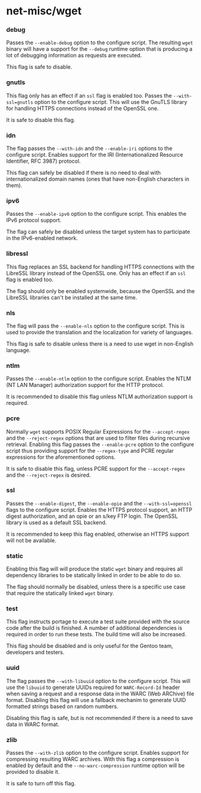 # net-misc/wget
### debug
Passes the `--enable-debug` option to the configure script. The resulting `wget` binary will have a support for the `--debug` runtime option that is producing a lot of debugging information as requests are executed.

This flag is safe to disable.

### gnutls
This flag only has an effect if an `ssl` flag is enabled too. Passes the `--with-ssl=gnutls` option to the configure script. This will use the GnuTLS library for handling HTTPS connections instead of the OpenSSL one.

It is safe to disable this flag.

### idn
The flag passes the `--with-idn` and the `--enable-iri` options to the configure script. Enables support for the IRI (Internationalized Resource Identifier, RFC 3987) protocol.

This flag can safely be disabled if there is no need to deal with internationalized domain names (ones that have non-English characters in them).

### ipv6
Passes the `--enable-ipv6` option to the configure script. This enables the IPv6 protocol support.

The flag can safely be disabled unless the target system has to participate in the IPv6-enabled network.

### libressl
This flag replaces an SSL backend for handling HTTPS connections with the LibreSSL library instead of the OpenSSL one. Only has an effect if an `ssl` flag is enabled too.

The flag should only be enabled systemwide, because the OpenSSL and the LibreSSL libraries can't be installed at the same time.

### nls
The flag will pass the `--enable-nls` option to the configure script. This is used to provide the translation and the localization for variety of languages.

This flag is safe to disable unless there is a need to use wget in non-English language.

### ntlm
Passes the `--enable-ntlm` option to the configure script. Enables the NTLM (NT LAN Manager) authorization support for the HTTP protocol.

It is recommended to disable this flag unless NTLM authorization support is required.

### pcre
Normally `wget` supports POSIX Regular Expressions for the `--accept-regex` and the `--reject-regex` options that are used to filter files during recursive retrieval. Enabling this flag passes the `--enable-pcre` option to the configure script thus providing support for the `--regex-type` and PCRE regular expressions for the aforementioned options.

It is safe to disable this flag, unless PCRE support for the `--accept-regex` and the `--reject-regex` is desired.

### ssl
Passes the `--enable-digest`, the `--enable-opie` and the `--with-ssl=openssl` flags to the configure script. Enables the HTTPS protocol support, an HTTP digest authorization, and an opie or an s/key FTP login. The OpenSSL library is used as a default SSL backend.

It is recommended to keep this flag enabled, otherwise an HTTPS support will not be available.

### static
Enabling this flag will will produce the static `wget` binary and requires all dependency libraries to be statically linked in order to be able to do so.

The flag should normally be disabled, unless there is a specific use case that require the statically linked `wget` binary.

### test
This flag instructs portage to execute a test suite provided with the source code after the build is finished. A number of additional dependencies is required in order to run these tests. The build time will also be increased.

This flag should be disabled and is only useful for the Gentoo team, developers and testers.

### uuid
The flag passes the `--with-libuuid` option to the configure script. This will use the `libuuid` to generate UUIDs required for `WARC-Record-Id` header when saving a request and a response data in the WARC (Web ARChive) file format. Disabling this flag will use a fallback mechanim to generate UUID formatted strings based on random numbers.

Disabling this flag is safe, but is not recommended if there is a need to save data in WARC format.

### zlib
Passes the `--with-zlib` option to the configure script. Enables support for compressing resulting WARC archives. With this flag a compression is enabled by default and the `--no-warc-compression` runtime option will be provided to disable it.

It is safe to turn off this flag.
